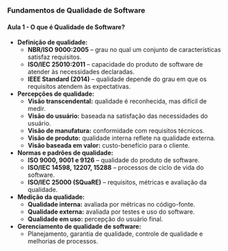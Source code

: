 ### **Fundamentos de Qualidade de Software**

#### **Aula 1 - O que é Qualidade de Software?**

- **Definição de qualidade:**
  - **NBR/ISO 9000:2005** – grau no qual um conjunto de características satisfaz requisitos.
  - **ISO/IEC 25010:2011** – capacidade do produto de software de atender às necessidades declaradas.
  - **IEEE Standard (2014)** – qualidade depende do grau em que os requisitos atendem às expectativas.
- **Percepções de qualidade:**
  - **Visão transcendental:** qualidade é reconhecida, mas difícil de medir.
  - **Visão do usuário:** baseada na satisfação das necessidades do usuário.
  - **Visão de manufatura:** conformidade com requisitos técnicos.
  - **Visão de produto:** qualidade interna reflete na qualidade externa.
  - **Visão baseada em valor:** custo-benefício para o cliente.
- **Normas e padrões de qualidade:**
  - **ISO 9000, 9001 e 9126** – qualidade do produto de software.
  - **ISO/IEC 14598, 12207, 15288** – processos de ciclo de vida do software.
  - **ISO/IEC 25000 (SQuaRE)** – requisitos, métricas e avaliação da qualidade.
- **Medição da qualidade:**
  - **Qualidade interna:** avaliada por métricas no código-fonte.
  - **Qualidade externa:** avaliada por testes e uso do software.
  - **Qualidade em uso:** percepção do usuário final.
- **Gerenciamento de qualidade de software:**
  - Planejamento, garantia de qualidade, controle de qualidade e melhorias de processos.
